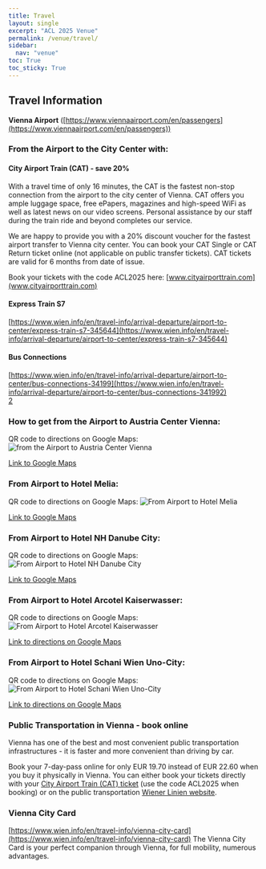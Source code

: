 ```yaml
---
title: Travel
layout: single
excerpt: "ACL 2025 Venue"
permalink: /venue/travel/
sidebar:
  nav: "venue"
toc: True
toc_sticky: True
---
```


## Travel Information

**Vienna Airport** ([https://www.viennaairport.com/en/passengers](https://www.viennaairport.com/en/passengers))

### **From the Airport to the City Center with:**

#### **City Airport Train (CAT) - save 20%**    
With a travel time of only 16 minutes, the CAT is the fastest non-stop connection from the airport to the city center of Vienna. CAT offers you ample luggage space, free ePapers, magazines and high-speed WiFi as well as latest news on our video screens. Personal assistance by our staff during the train ride and beyond completes our service.       

We are happy to provide you with a 20% discount voucher for the fastest airport transfer to Vienna city center. You can book your CAT Single or CAT Return ticket online (not applicable on public transfer tickets). CAT tickets are valid for 6 months from date of issue.       

Book your tickets with the code ACL2025 here: [www.cityairporttrain.com](www.cityairporttrain.com)      


#### **Express Train S7**

[https://www.wien.info/en/travel-info/arrival-departure/airport-to-center/express-train-s7-345644](https://www.wien.info/en/travel-info/arrival-departure/airport-to-center/express-train-s7-345644)

#### **Bus Connections**

[https://www.wien.info/en/travel-info/arrival-departure/airport-to-center/bus-connections-34199](https://www.wien.info/en/travel-info/arrival-departure/airport-to-center/bus-connections-341992)  
[2](https://www.wien.info/en/travel-info/arrival-departure/airport-to-center/bus-connections-341992)

### **How to get from the Airport to Austria Center Vienna:**

QR code to directions on Google Maps:    
![from the Airport to Austria Center Vienna](/assets/images/qr/qr1.png)

[Link to Google Maps](https://maps.app.goo.gl/9HyF5Mi8rFvBwYuc8)


### **From Airport to Hotel Melia:**    

QR code to directions on Google Maps: 
![From Airport to Hotel Melia](/assets/images/qr/qr2.png)

[Link to Google Maps](https://maps.app.goo.gl/GedjNjFHV2gZAznv8)

### **From Airport to Hotel NH Danube City:**    

QR code to directions on Google Maps: 
![From Airport to Hotel NH Danube City](/assets/images/qr/qr3.png)

[Link to Google Maps](https://maps.app.goo.gl/vAehcxAmEme3WWBs9)

### **From Airport to Hotel Arcotel Kaiserwasser:**    

QR code to directions on Google Maps: 
![From Airport to Hotel Arcotel Kaiserwasser](/assets/images/qr/qr4.png)    

[Link to directions on Google Maps](https://maps.app.goo.gl/g2Avq58a5vuVAV968)

### **From Airport to Hotel Schani Wien Uno-City:**  

QR code to directions on Google Maps: 
![From Airport to Hotel Schani Wien Uno-City](/assets/images/qr/qr5.png)    

[Link to directions on Google Maps](https://maps.app.goo.gl/g2Avq58a5vuVAV968)

### **Public Transportation in Vienna - book online**  

Vienna has one of the best and most convenient public transportation infrastructures - it is faster and more convenient than driving by car.     

Book your 7-day-pass online for only EUR 19.70 instead of EUR 22.60 when you buy it physically in Vienna. You can either book your tickets directly with your [City Airport Train (CAT) ticket](https://www.cityairporttrain.com/en/) (use the code ACL2025 when booking) or on the public transportation [Wiener Linien website](https://shop.wienmobil.at/en/products).
 

### **Vienna City Card**

[https://www.wien.info/en/travel-info/vienna-city-card](https://www.wien.info/en/travel-info/vienna-city-card)
The Vienna City Card is your perfect companion through Vienna,  for full mobility, numerous advantages.

